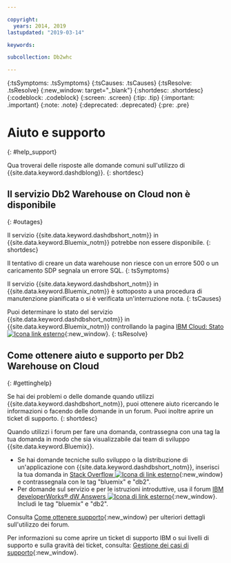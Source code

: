 ```yaml
---

copyright:
  years: 2014, 2019
lastupdated: "2019-03-14"

keywords:

subcollection: Db2whc

---
```


<!-- Attribute definitions --> 
{:tsSymptoms: .tsSymptoms} 
{:tsCauses: .tsCauses} 
{:tsResolve: .tsResolve} 
{:new_window: target="_blank"}
{:shortdesc: .shortdesc}
{:codeblock: .codeblock}
{:screen: .screen}
{:tip: .tip}
{:important: .important}
{:note: .note}
{:deprecated: .deprecated}
{:pre: .pre}

# Aiuto e supporto
{: #help_support}

Qua troverai delle risposte alle domande comuni sull'utilizzo di {{site.data.keyword.dashdblong}}.
{: shortdesc}

## Il servizio Db2 Warehouse on Cloud non è disponibile
{: #outages}

Il servizio {{site.data.keyword.dashdbshort_notm}}
in {{site.data.keyword.Bluemix_notm}} potrebbe
non essere disponibile.
{: shortdesc}

Il tentativo di creare un data warehouse non riesce con un errore 500
o un caricamento SDP segnala un errore SQL.
{: tsSymptoms}

Il servizio {{site.data.keyword.dashdbshort_notm}}
in {{site.data.keyword.Bluemix_notm}} è
sottoposto a una procedura di manutenzione pianificata o si è verificata un'interruzione
nota.
{: tsCauses}

Puoi determinare lo stato del servizio {{site.data.keyword.dashdbshort_notm}} in {{site.data.keyword.Bluemix_notm}} controllando la pagina [IBM Cloud: Stato ![Icona link esterno](../../icons/launch-glyph.svg "Icona link esterno")](https://cloud.ibm.com/status?selected=status){:new_window}.
{: tsResolve}

<!-- * Status monitoring:
  * [All regions ![External link icon](../../icons/launch-glyph.svg "External link icon")](https://console.eu-gb.bluemix.net/status?tags=platform,runtimes,services,ibm:yp:eu-gb,ibm:yp:eu-de,ibm:yp:us-south,ibm:yp:au-syd){:new_window} -->

## Come ottenere aiuto e supporto per Db2 Warehouse on Cloud
{: #gettinghelp}

Se hai dei problemi o delle domande quando utilizzi {{site.data.keyword.dashdbshort_notm}},
puoi ottenere aiuto ricercando le informazioni o facendo delle domande in un forum. Puoi inoltre aprire un ticket di supporto.
{: shortdesc}

Quando utilizzi i forum per fare una domanda, contrassegna con una tag la tua domanda in modo che sia visualizzabile dai team di sviluppo {{site.data.keyword.Bluemix}}.

* Se hai domande tecniche sullo sviluppo o la distribuzione di un'applicazione con {{site.data.keyword.dashdbshort_notm}}, inserisci la tua domanda in [Stack Overflow ![Icona di link esterno](../../icons/launch-glyph.svg "Icona di link esterno")](http://stackoverflow.com/search?q=dashdb+bluemix){:new_window} e contrassegnala con le tag "bluemix" e "db2".
* Per domande sul servizio e per le istruzioni introduttive, usa il forum [IBM developerWorks® dW Answers ![Icona di link esterno](../../icons/launch-glyph.svg "Icona di link esterno")](https://developer.ibm.com/answers/topics/dashdb/?smartspace=bluemix){:new_window}. Includi le tag "bluemix" e "db2".

Consulta [Come ottenere supporto](/docs/get-support?topic=get-support-getting-customer-support#using-avatar){:new_window} per ulteriori dettagli sull'utilizzo dei forum.

Per informazioni su come aprire un ticket di supporto IBM o sui livelli di supporto e sulla gravità dei ticket, consulta: [Gestione dei casi di supporto](/docs/get-support?topic=get-support-open-case#open-case){:new_window}.



